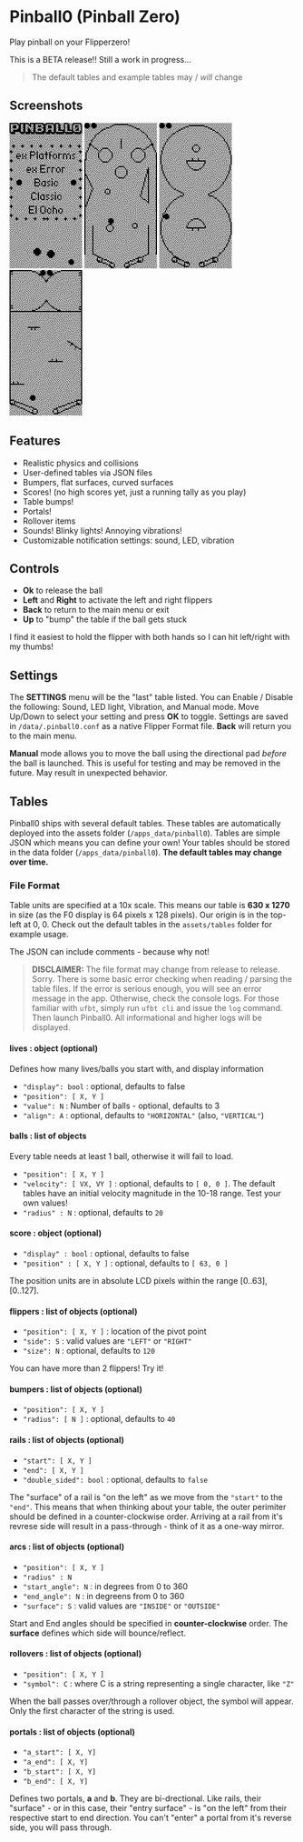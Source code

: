 # Pinball0 (Pinball Zero)
Play pinball on your Flipperzero!

This is a BETA release!! Still a work in progress...

> The default tables and example tables may / _will_ change

## Screenshots

![menu](screenshots/screenshot_menu.png)
![basic](screenshots/screenshot_basic.png)
![el ocho](screenshots/screenshot_el_ocho.png)
![chamber](screenshots/screenshot_chamber.png)

## Features
* Realistic physics and collisions
* User-defined tables via JSON files
* Bumpers, flat surfaces, curved surfaces
* Scores! (no high scores yet, just a running tally as you play)
* Table bumps!
* Portals!
* Rollover items
* Sounds! Blinky lights! Annoying vibrations!
* Customizable notification settings: sound, LED, vibration

## Controls
* **Ok** to release the ball
* **Left** and **Right** to activate the left and right flippers
* **Back** to return to the main menu or exit
* **Up** to "bump" the table if the ball gets stuck

I find it easiest to hold the flipper with both hands so I can hit left/right with my thumbs!

## Settings
The **SETTINGS** menu will be the "last" table listed. You can Enable / Disable the following: Sound, LED light, Vibration, and Manual mode. Move Up/Down to select your setting and press **OK** to toggle. Settings are saved in `/data/.pinball0.conf` as a native Flipper Format file. **Back** will return you to the main menu.

**Manual** mode allows you to move the ball using the directional pad _before_ the ball is launched. This is useful for testing and may be removed in the future. May result in unexpected behavior.

## Tables
Pinball0 ships with several default tables. These tables are automatically deployed into the assets folder (`/apps_data/pinball0`). Tables are simple JSON which means you can define your own! Your tables should be stored in the data folder (`/apps_data/pinball0`). **The default tables may change over time.**

### File Format
Table units are specified at a 10x scale. This means our table is **630 x 1270** in size (as the F0 display is 64 pixels x 128 pixels). Our origin is in the top-left at 0, 0. Check out the default tables in the `assets/tables` folder for example usage.

The JSON can include comments - because why not!

> **DISCLAIMER:** The file format may change from release to release. Sorry. There is some basic error checking when reading / parsing the table files. If the error is serious enough, you will see an error message in the app. Otherwise, check the console logs. For those familiar with `ufbt`, simply run `ufbt cli` and issue the `log` command. Then launch Pinball0. All informational and higher logs will be displayed.

#### lives : object (optional)
Defines how many lives/balls you start with, and display information

* `"display": bool` : optional, defaults to false
* `"position": [ X, Y ]`
* `"value": N` : Number of balls - optional, defaults to 3
* `"align": A` : optional, defaults to `"HORIZONTAL"` (also, `"VERTICAL"`)

#### balls : list of objects
Every table needs at least 1 ball, otherwise it will fail to load.

* `"position": [ X, Y ]`
* `"velocity": [ VX, VY ]` : optional, defaults to `[ 0, 0 ]`. The default tables have an initial velocity magnitude in the 10-18 range. Test your own values!
* `"radius" : N` : optional, defaults to `20`

#### score : object (optional)
* `"display" : bool` : optional, defaults to false
* `"position" : [ X, Y ]` : optional, defaults to `[ 63, 0 ]`

The position units are in absolute LCD pixels within the range [0..63], [0..127].

#### flippers : list of objects (optional)
* `"position": [ X, Y ]` : location of the pivot point
* `"side": S` : valid values are `"LEFT"` or `"RIGHT"`
* `"size": N` : optional, defaults to `120`

You can have more than 2 flippers! Try it!

#### bumpers : list of objects (optional)
* `"position": [ X, Y ]`
* `"radius": [ N ]` : optional, defaults to `40`

#### rails : list of objects (optional)
* `"start": [ X, Y ]`
* `"end": [ X, Y ]`
* `"double_sided": bool` : optional, defaults to `false`

The "surface" of a rail is "on the left" as we move from the `"start"` to the `"end"`. This means that when thinking about your table, the outer perimiter should be defined in a counter-clockwise order. Arriving at a rail from it's revrese side will result in a pass-through - think of it as a one-way mirror.

#### arcs : list of objects (optional)
* `"position": [ X, Y ]`
* `"radius" : N`
* `"start_angle": N` : in degrees from 0 to 360
* `"end_angle": N` : in degreens from 0 to 360
* `"surface": S` : valid values are `"INSIDE"` or `"OUTSIDE"`

Start and End angles should be specified in **counter-clockwise** order. The **surface** defines which side will bounce/reflect.

#### rollovers : list of objects (optional)
* `"position": [ X, Y ]`
* `"symbol": C` : where C is a string representing a single character, like `"Z"`

When the ball passes over/through a rollover object, the symbol will appear. Only the first character of the string is used.

#### portals : list of objects (optional)
* `"a_start": [ X, Y]`
* `"a_end": [ X, Y]`
* `"b_start": [ X, Y]`
* `"b_end": [ X, Y]`

Defines two portals, **a** and **b**. They are bi-drectional. Like rails, their "surface" - or in this case, their "entry surface" - is "on the left" from their respective start to end direction. You can't "enter" a portal from it's reverse side, you will pass through.
